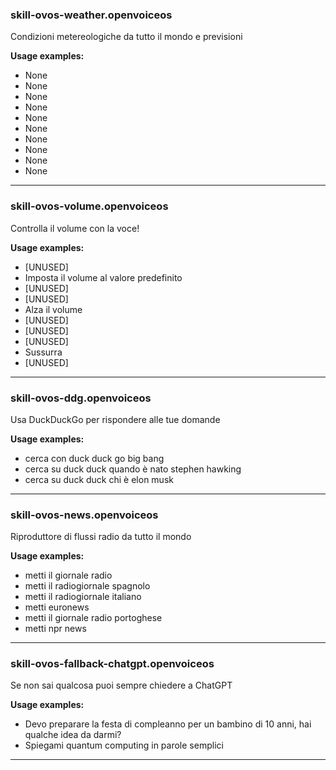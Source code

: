 
### skill-ovos-weather.openvoiceos

Condizioni metereologiche da tutto il mondo e previsioni

**Usage examples:**
- None
- None
- None
- None
- None
- None
- None
- None
- None
- None

-------


### skill-ovos-volume.openvoiceos

Controlla il volume con la voce!

**Usage examples:**
- [UNUSED]
- Imposta il volume al valore predefinito
- [UNUSED]
- [UNUSED]
- Alza il volume
- [UNUSED]
- [UNUSED]
- [UNUSED]
- Sussurra
- [UNUSED]

-------


### skill-ovos-ddg.openvoiceos

Usa DuckDuckGo per rispondere alle tue domande

**Usage examples:**
- cerca con duck duck go big bang
- cerca su duck duck quando è nato stephen hawking
- cerca su duck duck chi è elon musk

-------


### skill-ovos-news.openvoiceos

Riproduttore di flussi radio da tutto il mondo

**Usage examples:**
- metti il giornale radio
- metti il radiogiornale spagnolo
- metti il radiogiornale italiano
- metti euronews
- metti il giornale radio portoghese
- metti npr news

-------


### skill-ovos-fallback-chatgpt.openvoiceos

Se non sai qualcosa puoi sempre chiedere a ChatGPT

**Usage examples:**
- Devo preparare la festa di compleanno per un bambino di 10 anni, hai qualche idea da darmi?
- Spiegami quantum computing in parole semplici

-------

